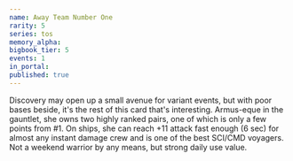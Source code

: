 ```yaml
---
name: Away Team Number One
rarity: 5
series: tos
memory_alpha:
bigbook_tier: 5
events: 1
in_portal:
published: true
---
```


Discovery may open up a small avenue for variant events, but with poor bases beside, it's the rest of this card that's interesting. Armus-eque in the gauntlet, she owns two highly ranked pairs, one of which is only a few points from #1. On ships, she can reach +11 attack fast enough (6 sec) for almost any instant damage crew and is one of the best SCI/CMD voyagers. Not a weekend warrior by any means, but strong daily use value.
